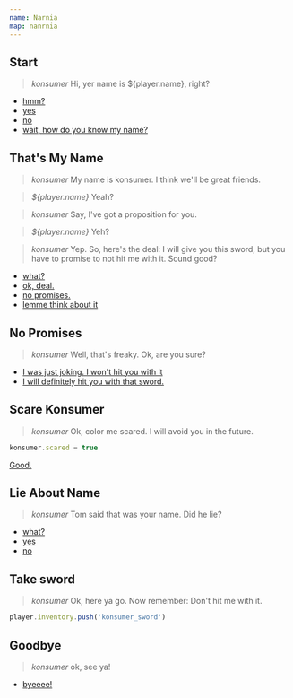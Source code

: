 ```yaml
---
name: Narnia
map: nanrnia
---
```


## Start

> *konsumer* Hi, yer name is ${player.name}, right?

- [hmm?](#start)
- [yes](#thats_my_name)
- [no](#lie_about_name)
- [wait, how do you know my name?](#lie_about_name)


## That's My Name

> *konsumer* My name is konsumer. I think we'll be great friends.

> *${player.name}* Yeah?

> *konsumer* Say, I've got a proposition for you.

> *${player.name}* Yeh?

> *konsumer* Yep. So, here's the deal: I will give you this sword, but you have to promise to not hit me with it. Sound good?

- [what?](#thats_my_name)
- [ok, deal.](#take_sword)
- [no promises.](#no_promises)
- [lemme think about it](#goodbye)


## No Promises

> *konsumer* Well, that's freaky. Ok, are you sure?


- [I was just joking. I won't hit you with it](#take_sword)
- [I will definitely hit you with that sword.](#scare_konsumer)


## Scare Konsumer

> *konsumer* Ok, color me scared. I will avoid you in the future.

```js
konsumer.scared = true
```

[Good.](END)


## Lie About Name

> *konsumer* Tom said that was your name. Did he lie?

- [what?](#lie_about_name)
- [yes](#goodbye)
- [no](#thats_my_name)


## Take sword

> *konsumer* Ok, here ya go. Now remember: Don't hit me with it.

```js
player.inventory.push('konsumer_sword')
```


## Goodbye

> *konsumer* ok, see ya!

- [byeeee!](END)